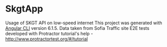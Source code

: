 # SkgtApp
Usage of SKGT API on low-speed internet
This project was generated with [Angular CLI](https://github.com/angular/angular-cli) version 6.1.5.
Data taken from Sofia Traffic site
E2E tests developed with Protractor tutorial's help - http://www.protractortest.org/#/tutorial